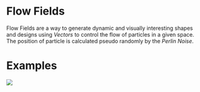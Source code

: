 <h1>Flow Fields</h1> 
<p>
  Flow Fields are a way to generate dynamic and visually interesting shapes and designs using <i>Vectors</i> to control the flow of particles in a given space. The position of particle is calculated pseudo randomly
  by the <i>Perlin Noise</i>.
  
</p>

<h1>Examples</h1>
<!-- ![Yellow Lines]([assests/img/flow_field0.png](https://github.com/AK3847/Flow-Field/blob/master/assets/img/flow_field0.png)https://github.com/AK3847/Flow-Field/blob/master/assets/img/flow_field0.png) -->
<!-- ![yellow lines](https://github.com/AK3847/Flow-Field/blob/master/assets/img/flow_field0.png)-->
<img src="assets/img/flow_field0.png"/>
